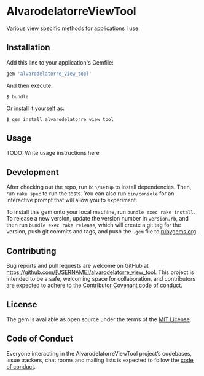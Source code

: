 # AlvarodelatorreViewTool

Various view specific methods for applications I use.

## Installation

Add this line to your application's Gemfile:

```ruby
gem 'alvarodelatorre_view_tool'
```

And then execute:

    $ bundle

Or install it yourself as:

    $ gem install alvarodelatorre_view_tool

## Usage

TODO: Write usage instructions here

## Development

After checking out the repo, run `bin/setup` to install dependencies. Then, run `rake spec` to run the tests. You can also run `bin/console` for an interactive prompt that will allow you to experiment.

To install this gem onto your local machine, run `bundle exec rake install`. To release a new version, update the version number in `version.rb`, and then run `bundle exec rake release`, which will create a git tag for the version, push git commits and tags, and push the `.gem` file to [rubygems.org](https://rubygems.org).

## Contributing

Bug reports and pull requests are welcome on GitHub at https://github.com/[USERNAME]/alvarodelatorre_view_tool. This project is intended to be a safe, welcoming space for collaboration, and contributors are expected to adhere to the [Contributor Covenant](http://contributor-covenant.org) code of conduct.

## License

The gem is available as open source under the terms of the [MIT License](https://opensource.org/licenses/MIT).

## Code of Conduct

Everyone interacting in the AlvarodelatorreViewTool project’s codebases, issue trackers, chat rooms and mailing lists is expected to follow the [code of conduct](https://github.com/[USERNAME]/alvarodelatorre_view_tool/blob/master/CODE_OF_CONDUCT.md).
